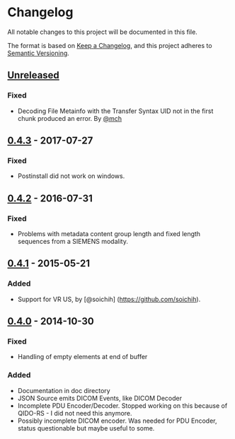 # Changelog
All notable changes to this project will be documented in this file.

The format is based on [Keep a Changelog](https://keepachangelog.com/en/1.0.0/),
and this project adheres to [Semantic Versioning](https://semver.org/spec/v2.0.0.html).

## [Unreleased]
### Fixed
- Decoding File Metainfo with the Transfer Syntax UID not in the first chunk produced an error. By [@mch](https://github.com/mch)

## [0.4.3] - 2017-07-27
### Fixed
- Postinstall did not work on windows.

## [0.4.2] - 2016-07-31
### Fixed
- Problems with metadata content group length and fixed length sequences from a SIEMENS modality.

## [0.4.1] - 2015-05-21
### Added
- Support for VR US, by [@soichih] (https://github.com/soichih).

## [0.4.0] - 2014-10-30

### Fixed
- Handling of empty elements at end of buffer

### Added
- Documentation in doc directory
- JSON Source emits DICOM Events, like DICOM Decoder
- Incomplete PDU Encoder/Decoder.  Stopped working on this because of QIDO-RS - I did not need this anymore.
- Possibly incomplete DICOM encoder. Was needed for PDU Encoder, status questionable but maybe useful to some.

[Unreleased]: https://github.com/grmble/node-dicom/compare/v0.4.3...HEAD
[0.4.3]: https://github.com/grmble/node-dicom/compare/v0.4.2...v0.4.3
[0.4.2]: https://github.com/grmble/node-dicom/compare/v0.4.1...v0.4.2
[0.4.1]: https://github.com/grmble/node-dicom/compare/v0.4.0...v0.4.1
[0.4.0]: https://github.com/grmble/node-dicom/compare/v0.3.0...v0.4.0
